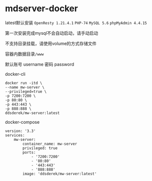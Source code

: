 # mdserver-docker
latest默认安装 ```OpenResty 1.21.4.1``` ```PHP-74``` ```MySQL 5.6``` ```phpMyAdmin 4.4.15```

第一次安装完成mysql不会自动启动，请手动启动

不支持目录挂载，请使用volume的方式存储文件 

容器内数据目录```/www```

默认账号 username
密码 password

docker-cli
```
docker run -itd \
--name mw-server \
--privileged=true \
-p 7200:7200 \
-p 80:80 \
-p 443:443 \
-p 888:888 \
ddsderek/mw-server:latest
```
docker-compose
```
version: '3.3'
services:
    mw-server:
        container_name: mw-server
        privileged: true
        ports:
            - '7200:7200'
            - '80:80'
            - '443:443'
            - '888:888'
        image: 'ddsderek/mw-server:latest'
```
